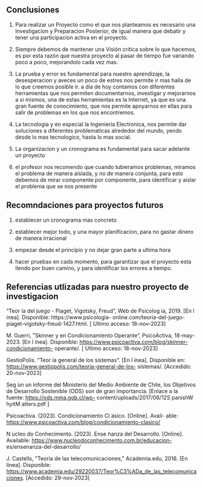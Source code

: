 ## Conclusiones
1. Para realizar un Proyecto como el que nos planteamos es necesario una Investigacion y Preparacion Posterior, de igual manera que debatir y tener una participacion activa en el proyecto.
   
2. Siempre debemos de mantener una Visión critica sobre lo que hacemos, es por esta razón que nuestra proyecto al pasar de tiempo fue variando poco a poco, mejorandolo cada vez mas. 
   
3. La prueba y error es fundamental para nuestro aprendizaje, la desesperacion y aveces un poco de estres nos permite ir mas halla de lo que creemos posible ir. a dia de hoy contamos con diferentes herramientas que nos permiten documentarnos, investigar y mejorarnos a si mismos, una de estas herramientas es la Internet, ya que es una gran fuente de conocimiento, que nos permite apoyarnos en ellas para salir de problemas en los que nos encontremos.

4. La tecnologia y en especial la Ingenieria Electronica, nos permite dar soluciones a diferentes problematicas alrededor del mundo, yendo desde lo mas tecnologico, hasta lo mas social.

5. La organizacion y un cronograma es fundamental para sacar adelante un proyecto

6. el profesor nos recomendo que cuando tubieramos problemas, miramos el problema de manera aislada, y no de manera conjunta, para esto debemos de mirar componente por componente, para identificar y aislar el problema que se nos presente

## Recomndaciones para proyectos futuros

1. establecer un cronograma mas concreto
   
2. establecer mejor todo, y una mayor planificacion, para no gastar dinero de manera irracional
   
3. empezar desde el principio y no dejar gran parte a ultima hora
   
4. hacer pruebas en cada momento, para garantizar que el proyecto esta llendo por buen camino, y para identificar los errores a tiempo.

## Referencias utlizadas para nuestro proyecto de investigacion

”Teor ́ıa del juego - Piaget, Vigotsky, Freud”, Web de
Psicolog ́ıa, 2019. [En l ́ınea]. Disponible: https://www.psicologia-
online.com/teoria-del-juego-piaget-vigotsky-freud-1427.html.
[  ́Ultimo acceso: 18-nov-2023]

M. Guerri, ”Skinner y en Condicionamiento Operante”,
PsicoActiva, 18-may-2023. [En l ́ınea]. Disponible:
https://www.psicoactiva.com/blog/skinner-condicionamiento-
operante/. [  ́Ultimo acceso: 18-nov-2023]

GestioPolis. “Teor ́ıa general de los sistemas”. [En l ́ınea].
Disponible en: https://www.gestiopolis.com/teoria-general-de-los-
sistemas/. [Accedido: 20-nov-2023]

Seg ́un un informe del Ministerio del Medio Ambiente de Chile,
los Objetivos de Desarrollo Sostenible (ODS) son de gran
importancia. [Enlace a la fuente: https://ods.mma.gob.cl/wp-
content/uploads/2017/06/12S panishW hyitM atters.pdf ]

Psicoactiva. (2023). Condicionamiento Cl ́asico. [Online]. Avail-
able: https://www.psicoactiva.com/blog/condicionamiento-clasico/

N ́ucleo do Conhecimento. (2023). Ense ̃nanza
del Desarrollo. [Online]. Available:
https://www.nucleodoconhecimento.com.br/educacion-
es/ensenanza-del-desarrollo/

J. Castells, "Teoría de las telecomunicaciones," Academia.edu, 2016. [En línea]. Disponible: https://www.academia.edu/29220037/Teor%C3%ADa_de_las_telecomunicaciones. [Accedido: 29-nov-2023]

